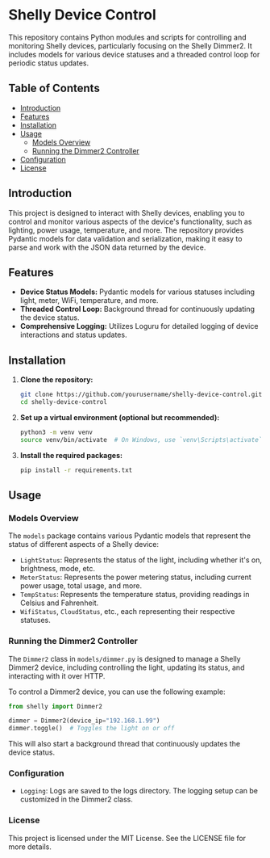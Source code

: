 # Shelly Device Control

This repository contains Python modules and scripts for controlling and monitoring Shelly devices, particularly focusing on the Shelly Dimmer2. It includes models for various device statuses and a threaded control loop for periodic status updates.

## Table of Contents

- [Introduction](#introduction)
- [Features](#features)
- [Installation](#installation)
- [Usage](#usage)
  - [Models Overview](#models-overview)
  - [Running the Dimmer2 Controller](#running-the-dimmer2-controller)
- [Configuration](#configuration)
- [License](#license)

## Introduction

This project is designed to interact with Shelly devices, enabling you to control and monitor various aspects of the device's functionality, such as lighting, power usage, temperature, and more. The repository provides Pydantic models for data validation and serialization, making it easy to parse and work with the JSON data returned by the device.

## Features

- **Device Status Models:** Pydantic models for various statuses including light, meter, WiFi, temperature, and more.
- **Threaded Control Loop:** Background thread for continuously updating the device status.
- **Comprehensive Logging:** Utilizes Loguru for detailed logging of device interactions and status updates.

## Installation

1. **Clone the repository:**
   ```bash
   git clone https://github.com/yourusername/shelly-device-control.git
   cd shelly-device-control
    ```
2. **Set up a virtual environment (optional but recommended):**
    ```bash
    python3 -m venv venv
    source venv/bin/activate  # On Windows, use `venv\Scripts\activate`
    ```
3. **Install the required packages:**
    ```bash
    pip install -r requirements.txt
    ```
## Usage

### Models Overview

The `models` package contains various Pydantic models that represent the status of different aspects of a Shelly device:

- `LightStatus`: Represents the status of the light, including whether it's on, brightness, mode, etc.
- `MeterStatus`: Represents the power metering status, including current power usage, total usage, and more.
- `TempStatus`: Represents the temperature status, providing readings in Celsius and Fahrenheit.
- `WifiStatus`, `CloudStatus`, etc., each representing their respective statuses.

### Running the Dimmer2 Controller

The `Dimmer2` class in `models/dimmer.py` is designed to manage a Shelly Dimmer2 device, including controlling the light, updating its status, and interacting with it over HTTP.

To control a Dimmer2 device, you can use the following example:

```python
from shelly import Dimmer2

dimmer = Dimmer2(device_ip="192.168.1.99")
dimmer.toggle()  # Toggles the light on or off
```
This will also start a background thread that continuously updates the device status.


### Configuration

- `Logging`: Logs are saved to the logs directory. The logging setup can be customized in the Dimmer2 class.

### License

This project is licensed under the MIT License. See the LICENSE file for more details.
